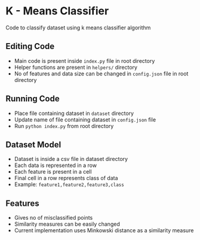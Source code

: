 # K - Means Classifier

Code to classify dataset using k means classifier algorithm

## Editing Code
* Main code is present inside `index.py` file in root directory
* Helper functions are present in `helpers/` directory
* No of features and data size can be changed in `config.json` file in root directory

## Running Code
* Place file containing dataset in `dataset` directory
* Update name of file containing dataset in `config.json` file
* Run `python index.py` from root directory

## Dataset Model
* Dataset is inside a csv file in dataset directory
* Each data is represented in a row
* Each feature is present in a cell
* Final cell in a row represents class of data
* Example: `feature1,feature2,feature3,class`

## Features
* Gives no of misclassified points
* Similarity measures can be easily changed
* Current implementation uses Minkowski distance as a similarity measure
